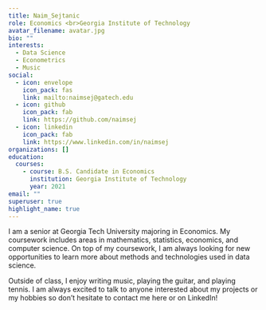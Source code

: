 ```yaml
---
title: Naim_Sejtanic
role: Economics <br>Georgia Institute of Technology
avatar_filename: avatar.jpg
bio: ""
interests:
  - Data Science
  - Econometrics
  - Music
social:
  - icon: envelope
    icon_pack: fas
    link: mailto:naimsej@gatech.edu
  - icon: github
    icon_pack: fab
    link: https://github.com/naimsej
  - icon: linkedin
    icon_pack: fab
    link: https://www.linkedin.com/in/naimsej
organizations: []
education:
  courses:
    - course: B.S. Candidate in Economics
      institution: Georgia Institute of Technology
      year: 2021
email: ""
superuser: true
highlight_name: true
---
```

I am a senior at Georgia Tech University majoring in Economics. My coursework includes areas in mathematics, statistics, economics, and computer science. On top of my coursework, I am always looking for new opportunities to learn more about methods and technologies used in data science.

Outside of class, I enjoy writing music, playing the guitar, and playing tennis. I am always excited to talk to anyone interested about my projects or my hobbies so don’t hesitate to contact me here or on LinkedIn!